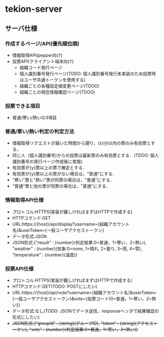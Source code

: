 # tekion-server

## サーバ仕様

### 作成するページ/API(優先順位順)
* 情報取得API(pepper向け)
* 投票API(クライアント端末向け)
  - 組織コード発行ページ
  - 個人識別番号発行ページ(TODO: 個人識別番号発行未実装のため投票時はユーザ共通トークンを使用する)
  - 組織ごとの各種設定値変更ページ(TDOO)
  - 組織ごとの現在情報確認ページ(TDOO)

### 投票できる項目
* 普通/寒い/熱いの3項目

### 普通/寒い/熱い判定の判定方法
* 情報取得リクエストが届いた時間から遡り，{x}分以内の票のみ有効票とする，
* 同じ人（個人識別番号)からの投票は最新票のみ有効票とする．(TDOO: 個人識別番号の発行ページ作成後に実施)
* 有効票が{y}票以上の票で確定とする．
* 有効票が{y}票以上の票がない場合は，"普通"にする．
* "寒い"票と"熱い"票が同票の場合は，"普通"にする．
* "普通"票と他の票が同票の場合は，"普通"にする．

### 情報取得API仕様
* プロトコル:HTTPS(実装が難しければまずはHTTPで作成する)
* HTTPコマンド:GET
* URL:https://{host}/api/display?username={組織アカウント名}&userToken={一般ユーザアクセストークン}
* データ形式:JSON
* JSON形式:{"result" : {number}(判定結果:0=普通，1=寒い，2=熱い), "weather" : {number}(気象:0=none, 1=晴れ, 2=曇り, 3=雨, 4=雪), "temperature" : {number}(温度)}

### 投票API仕様
* プロトコル:HTTPS(実装が難しければまずはHTTPで作成する）
* HTTPコマンド:GET(TODO: POSTにしたい)
* URL:https://{host}/api/vote?username={組織アカウント名}&userToken={一般ユーザアクセストークン}&vote={投票コード(0=普通，1=寒い，2=熱い)}
* データ形式:なし(TODO: JSONでデータ送信，responseヘッダで結果確認の形式にしたい)
* ~~JSON形式:{"groupId" : {string}(グループID), "token" : {string}(アクセストークン), "vote" : {number}(判定結果:0=普通，1=寒い，2=熱い)}~~
